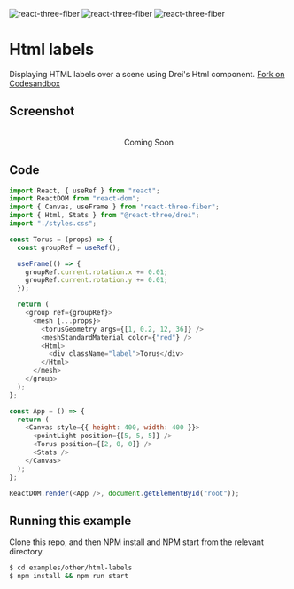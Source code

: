 ![react-three-fiber](https://img.shields.io/badge/dynamic/json?url=https://raw.githubusercontent.com/onion2k/r3f-by-example/develop/examples/other/html-labels/package.json&label=react-three-fiber&query=$.dependencies['react-three-fiber']&color=green) ![react-three-fiber](https://img.shields.io/badge/dynamic/json?url=https://raw.githubusercontent.com/onion2k/r3f-by-example/develop/examples/other/html-labels/package.json&label=three&query=$.dependencies['three']&color=green) ![react-three-fiber](https://img.shields.io/badge/dynamic/json?url=https://raw.githubusercontent.com/onion2k/r3f-by-example/develop/examples/other/html-labels/package.json&label=@react-three/drei&query=$.dependencies['@react-three/drei']&color=green)

# Html labels

Displaying HTML labels over a scene using Drei's Html component. [Fork on Codesandbox](https://githubbox.com/onion2k/r3f-by-example/tree/develop/examples/other/html-labels)

## Screenshot
<div align="center">
  <br>
    Coming Soon
  <br>
</div>

## Code
```js
import React, { useRef } from "react";
import ReactDOM from "react-dom";
import { Canvas, useFrame } from "react-three-fiber";
import { Html, Stats } from "@react-three/drei";
import "./styles.css";

const Torus = (props) => {
  const groupRef = useRef();

  useFrame(() => {
    groupRef.current.rotation.x += 0.01;
    groupRef.current.rotation.y += 0.01;
  });

  return (
    <group ref={groupRef}>
      <mesh {...props}>
        <torusGeometry args={[1, 0.2, 12, 36]} />
        <meshStandardMaterial color={"red"} />
        <Html>
          <div className="label">Torus</div>
        </Html>
      </mesh>
    </group>
  );
};

const App = () => {
  return (
    <Canvas style={{ height: 400, width: 400 }}>
      <pointLight position={[5, 5, 5]} />
      <Torus position={[2, 0, 0]} />
      <Stats />
    </Canvas>
  );
};

ReactDOM.render(<App />, document.getElementById("root"));

```

## Running this example

Clone this repo, and then NPM install and NPM start from the relevant directory.

```bash
$ cd examples/other/html-labels
$ npm install && npm run start
```
